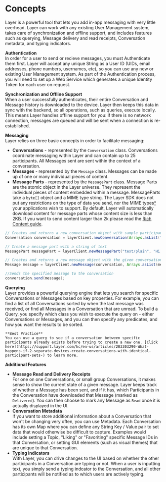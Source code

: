 # Concepts

Layer is a powerful tool that lets you add in-app messaging with very little overhead. Layer can work with any existing User Management system, takes care of synchronization and offline support, and includes features such as querying, Message delivery and read receipts, Conversation metadata, and typing indicators.

**Authentication**<br/>
In order for a user to send or recieve messages, you must Authenticate them first. Layer will accept any unique String as a User ID (UIDs, email addresses, phone numbers, usernames, etc), so you can use any new or existing User Management system. As part of the Authentication process, you will need to set up a Web Service which generates a unique Identity Token for each user on request.

**Synchronization and Offline Support**<br/>
When a user successfully authenticates, their entire Conversation and Message history is downloaded to the device. Layer then keeps this data in sync with the backend, so all operations, such as queries, execute locally. This means Layer handles offline support for you: if there is no network connection, messages are queued and will be sent when a connection is re-established.

**Messaging**<br/>
Layer relies on three basic concepts in order to facilitate messaging:

* **Conversations** - represented by the `Conversation` class. Conversations coordinate messaging within Layer and can contain up to 25 participants. All Messages sent are sent within the context of a conversation.
* **Messages** - represented by the `Message` class. Messages can be made up of one or many individual pieces of content.
* **Message Parts** - represented by the `MessagePart` class. Message Parts are the atomic object in the Layer universe. They represent the individual pieces of content embedded within a message. MessageParts take a `byte[]` object and a MIME type string. The Layer SDK does not put any restrictions on the type of data you send, nor the MIME types[*](#warning) your applications wish to support. By default, Layer will automatically download content for message parts whose content size is less than 2KB. If you want to send content larger than 2k please read the [Rich Content  guide](/docs/android/guides#richcontent).

```java
// Creates and returns a new conversation object with sample participant identifiers
Conversation conversation = layerClient.newConversation(Arrays.asList("948374839"));

// Create a message part with a string of text
MessagePart messagePart = layerClient.newMessagePart("text/plain", "Hi, how are you?".getBytes());

// Creates and returns a new message object with the given conversation and array of message parts
Message message = layerClient.newMessage(conversation, Arrays.asList(messagePart));

//Sends the specified message to the conversation
conversation.send(message);
```

**Querying**<br/>
Layer provides a powerful querying engine that lets you search for specific Conversations or Messages based on key properties. For example, you can find a list of all Conversations sorted by when the last message was received, or find all Messages in a Conversation that are unread. To build a Query, you specify which class you wish to execute the query on - either Conversations or Messages, and you can then specify any predicates, and how you want the results to be sorted.


```emphasis
**Best Practice**
You can use a query to see if a conversation between specific participants already exists before trying to create a new one. [Click here](https://support.layer.com/hc/en-us/articles/203303290-What-happens-if-2-separate-devices-create-conversations-with-identical-participant-sets-) to learn more.
```

**Additional Features**
* **Message Read and Delivery Receipts**<br/>
 For one on one Conversations, or small group Conversations, it makes sense to show the current state of a given message. Layer keeps track of whether a Message has been sent, and if it has, which Participants in the Conversation have downloaded that Message (marked as `Delivered`). You can then choose to mark any Message as `Read` once it is actually displayed in the UI.
* **Conversation Metadata**<br/>
 If you want to store additional information about a Conversation that won't be changing very often, you can use Metadata. Each Conversation has its own Map where you can define any String Key / Value pair to set data that would otherwise be difficult to capture. Examples would include setting a Topic, "Liking" or "Favoriting" specific Message IDs in that Conversation, or setting GUI elements (such as visual themes) that are unique to that Conversation.
* **Typing Indicators**<br/>
 With Layer, you can drive changes to the UI based on whether the other participants in a Conversation are typing or not. When a user is inputting text, you simply send a typing indcator to the Conversation, and all other participants will be notified as to which users are actively typing.
